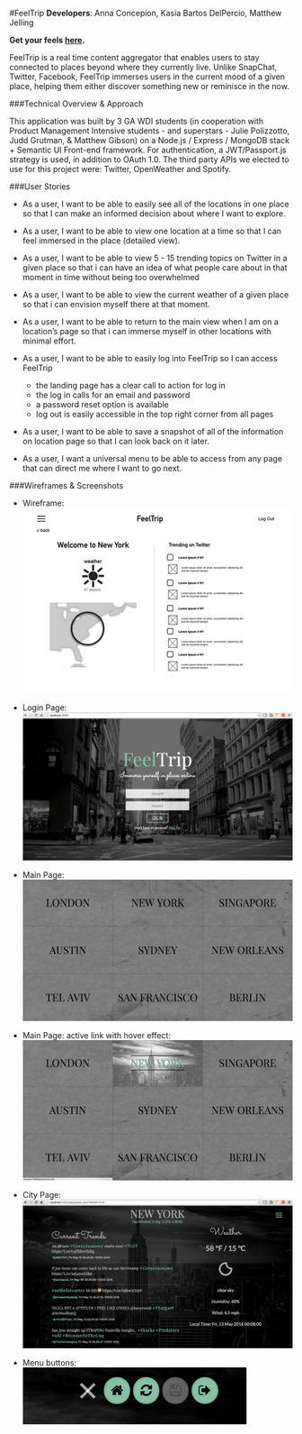 #FeelTrip
**Developers**: Anna Concepion, Kasia Bartos DelPercio, Matthew Jelling

**Get your feels [here](http://feeltrip.herokuapp.com/).**

FeelTrip is a real time content aggregator that enables users to stay connected to places beyond where they currently live. Unlike SnapChat, Twitter, Facebook, FeelTrip immerses users in the current mood of a given place, helping them either discover something new or reminisce in the now.


###Technical Overview & Approach

This application was built by 3 GA WDI students (in cooperation with Product Management Intensive students - and superstars - Julie Polizzotto, Judd Grutman, & Matthew Gibson) on a Node.js / Express / MongoDB stack + Semantic UI Front-end framework. For authentication, a JWT/Passport.js strategy is used, in addition to OAuth 1.0. The third party APIs we elected to use for this project were: Twitter, OpenWeather and Spotify. 


###User Stories

- As a user, I want to be able to easily see all of the locations in one place so that I can make an informed decision about where I want to explore.

- As a user, I want to be able to view one location at a time so that I can feel immersed in the place (detailed view).

- As a user, I want to be able to view 5 - 15 trending topics on Twitter in a given place so that i can have an idea of what people care about in that moment in time without being too overwhelmed

- As a user, I want to be able to view the current weather of a given place so that i can envision myself there at that moment.

- As a user, I want to be able to return to the main view when I am on a location’s page so that i can immerse myself in other locations with minimal effort.

- As a user, I want to be able to easily log into FeelTrip so I can access FeelTrip
  - the landing page has a clear call to action for log in
  - the log in calls for an email and password
  - a password reset option is available
  - log out is easily accessible in the top right corner from all pages

- As a user, I want to be able to save a snapshot of all of the information on location page so that I can look back on it later.

- As a user, I want a universal menu to be able to access from any page that can direct me where I want to go next.


###Wireframes & Screenshots

- Wireframe:
![wireframe](client/public/images/feeltrip-wireframe1.png)

- Login Page: 
![Login page](client/public/images/feeltrip-screen1.png)

- Main Page: 
![Main page - gateway to city pages](client/public/images/feeltrip-screen2.png)

- Main Page: active link with hover effect: 
![Main page - active link](client/public/images/feeltrip-screen3.png)

- City Page:
![City page](client/public/images/feeltrip-screen4.png)

- Menu buttons: 
![Menu buttons](client/public/images/feeltrip-screen5.png)
